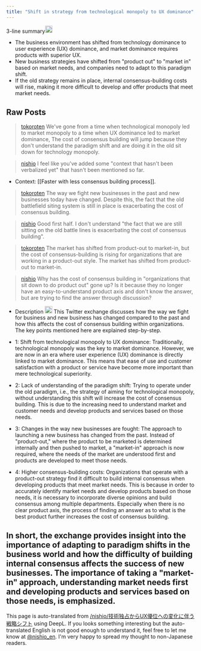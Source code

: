 ```yaml
---
title: "Shift in strategy from technological monopoly to UX dominance"
---
```


3-line summary<img src='https://scrapbox.io/api/pages/nishio-en/gpt/icon' alt='gpt.icon' height="19.5"/>
- The business environment has shifted from technology dominance to user experience (UX) dominance, and market dominance requires products with superior UX.
- New business strategies have shifted from "product out" to "market in" based on market needs, and companies need to adapt to this paradigm shift.
- If the old strategy remains in place, internal consensus-building costs will rise, making it more difficult to develop and offer products that meet market needs.

## Raw Posts
> [tokoroten](https://twitter.com/tokoroten/status/1761586477740515645) We've gone from a time when technological monopoly led to market monopoly to a time when UX dominance led to market dominance,
>  The cost of consensus building will jump because they don't understand the paradigm shift and are doing it in the old sit down for technology monopoly.

> [nishio](https://twitter.com/nishio/status/1761615092381298868) I feel like you've added some "context that hasn't been verbalized yet" that hasn't been mentioned so far.
- Context: [[Faster with less consensus building process]].

> [tokoroten](https://twitter.com/tokoroten/status/1761619604978401692) The way we fight new businesses in the past and new businesses today have changed.
>  Despite this, the fact that the old battlefield siting system is still in place is exacerbating the cost of consensus building.

> [nishio](https://twitter.com/nishio/status/1761621063946150242) Good first half.
>  I don't understand "the fact that we are still sitting on the old battle lines is exacerbating the cost of consensus building".

> [tokoroten](https://twitter.com/tokoroten/status/1761622581898289252) The market has shifted from product-out to market-in, but the cost of consensus-building is rising for organizations that are working in a product-out style. The market has shifted from product-out to market-in.

> [nishio](https://twitter.com/nishio/status/1761625959055360392) Why has the cost of consensus building in "organizations that sit down to do product out" gone up? Is it because they no longer have an easy-to-understand product axis and don't know the answer, but are trying to find the answer through discussion?

- Description <img src='https://scrapbox.io/api/pages/nishio-en/gpt/icon' alt='gpt.icon' height="19.5"/>
This Twitter exchange discusses how the way we fight for business and new business has changed compared to the past and how this affects the cost of consensus building within organizations. The key points mentioned here are explained step-by-step.

- 1: Shift from technological monopoly to UX dominance: Traditionally, technological monopoly was the key to market dominance. However, we are now in an era where user experience (UX) dominance is directly linked to market dominance. This means that ease of use and customer satisfaction with a product or service have become more important than mere technological superiority.

- 2: Lack of understanding of the paradigm shift: Trying to operate under the old paradigm, i.e., the strategy of aiming for technological monopoly, without understanding this shift will increase the cost of consensus building. This is due to the increasing need to understand market and customer needs and develop products and services based on those needs.

- 3: Changes in the way new businesses are fought: The approach to launching a new business has changed from the past. Instead of "product-out," where the product to be marketed is determined internally and then pushed to market, a "market-in" approach is now required, where the needs of the market are understood first and products are developed to meet those needs.

- 4: Higher consensus-building costs: Organizations that operate with a product-out strategy find it difficult to build internal consensus when developing products that meet market needs. This is because in order to accurately identify market needs and develop products based on those needs, it is necessary to incorporate diverse opinions and build consensus among multiple departments. Especially when there is no clear product axis, the process of finding an answer as to what is the best product further increases the cost of consensus building.

In short, the exchange provides insight into the importance of adapting to paradigm shifts in the business world and how the difficulty of building internal consensus affects the success of new businesses. The importance of taking a "market-in" approach, understanding market needs first and developing products and services based on those needs, is emphasized.
---
This page is auto-translated from [/nishio/技術独占からUX優位への変化に伴う戦略シフト](https://scrapbox.io/nishio/技術独占からUX優位への変化に伴う戦略シフト) using DeepL. If you looks something interesting but the auto-translated English is not good enough to understand it, feel free to let me know at [@nishio_en](https://twitter.com/nishio_en). I'm very happy to spread my thought to non-Japanese readers.
